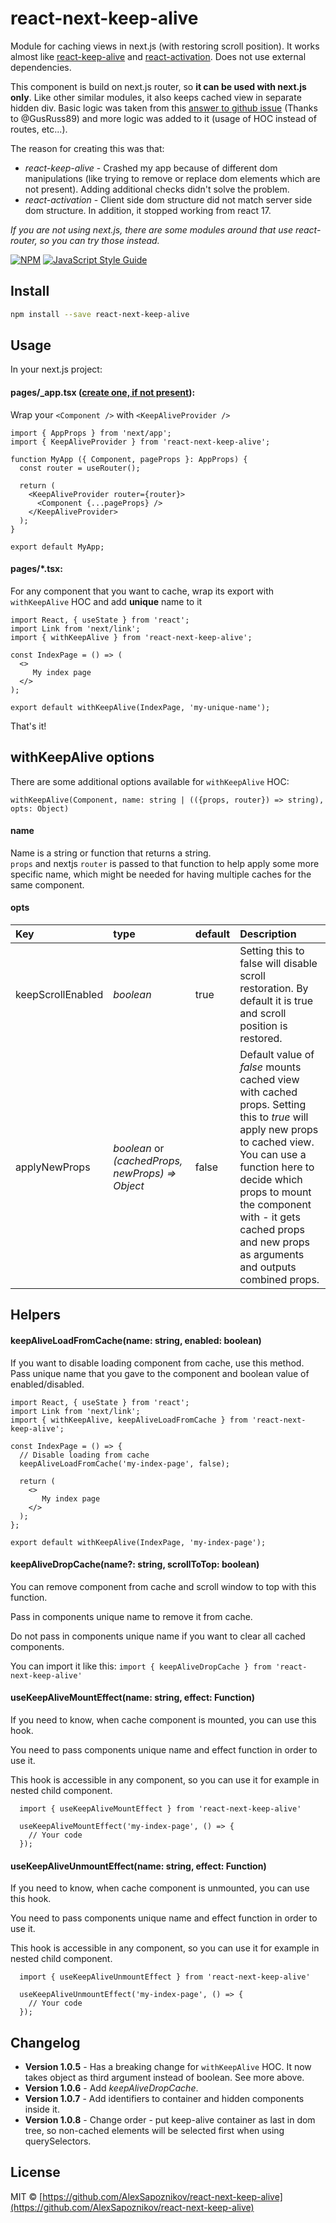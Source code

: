 # react-next-keep-alive

Module for caching views in next.js (with restoring scroll position). It works almost like [react-keep-alive](https://www.npmjs.com/package/react-keep-alive) and [react-activation](https://www.npmjs.com/package/react-activation).
Does not use external dependencies.

This component is build on next.js router, so **it can be used with next.js only**. Like other similar modules, it also keeps cached view in separate hidden div.
Basic logic was taken from this [answer to github issue](https://stackoverflow.com/a/61167944/7778723) (Thanks to @GusRuss89) and more logic was added to it (usage of HOC instead of routes, etc...).

The reason for creating this was that:

- *react-keep-alive* - Crashed my app because of different dom manipulations (like trying to remove or replace dom elements which are not present).
Adding additional checks didn't solve the problem.
- *react-activation* - Client side dom structure did not match server side dom structure. In addition, it stopped working from react 17.


*If you are not using next.js, there are some modules around that use react-router, so you can try those instead.*

[![NPM](https://img.shields.io/npm/v/react-next-keep-alive.svg)](https://www.npmjs.com/package/react-next-keep-alive) [![JavaScript Style Guide](https://img.shields.io/badge/code_style-standard-brightgreen.svg)](https://standardjs.com)

## Install

```bash
npm install --save react-next-keep-alive
```

## Usage

In your next.js project:

#### pages/_app.tsx ([create one, if not present](https://nextjs.org/docs/advanced-features/custom-app)):

Wrap your `<Component />` with `<KeepAliveProvider />`

```tsx
import { AppProps } from 'next/app';
import { KeepAliveProvider } from 'react-next-keep-alive';

function MyApp ({ Component, pageProps }: AppProps) {
  const router = useRouter();

  return (
    <KeepAliveProvider router={router}>
      <Component {...pageProps} />
    </KeepAliveProvider>
  );
}

export default MyApp;
```

#### pages/*.tsx:

For any component that you want to cache, wrap its export with `withKeepAlive` HOC and add **unique** name to it

```tsx
import React, { useState } from 'react';
import Link from 'next/link';
import { withKeepAlive } from 'react-next-keep-alive';

const IndexPage = () => (
  <>
     My index page
  </>
);

export default withKeepAlive(IndexPage, 'my-unique-name');
```

That's it!

## withKeepAlive options

There are some additional options available for `withKeepAlive` HOC:

```
withKeepAlive(Component, name: string | (({props, router}) => string), opts: Object)
```

#### name

Name is a string or function that returns a string.
<br/>
`props` and nextjs `router` is passed to that function to help apply some more specific name, which might be needed for having multiple caches for the same component.

#### opts

| Key  | type | default | Description |
| :--- | :--- | :--- | :--- |
| keepScrollEnabled | *boolean* | true | Setting this to false will disable scroll restoration. By default it is true and scroll position is restored. |
| applyNewProps  | *boolean* or *(cachedProps, newProps) => Object* | false | Default value of *false* mounts cached view with cached props. Setting this to *true* will apply new props to cached view. You can use a function here to decide which props to mount the component with - it gets cached props and new props as arguments and outputs combined props. |


## Helpers

#### keepAliveLoadFromCache(name: string, enabled: boolean)

If you want to disable loading component from cache, use this method. Pass unique name that you gave to the component and boolean value of enabled/disabled.

```tsx
import React, { useState } from 'react';
import Link from 'next/link';
import { withKeepAlive, keepAliveLoadFromCache } from 'react-next-keep-alive';

const IndexPage = () => {
  // Disable loading from cache
  keepAliveLoadFromCache('my-index-page', false);

  return (
    <>
       My index page
    </>
  );
};

export default withKeepAlive(IndexPage, 'my-index-page');
```

#### keepAliveDropCache(name?: string, scrollToTop: boolean)

You can remove component from cache and scroll window to top with this function.

Pass in components unique name to remove it from cache.

Do not pass in components unique name if you want to clear all cached components.

You can import it like this: `import { keepAliveDropCache } from 'react-next-keep-alive'`

#### useKeepAliveMountEffect(name: string, effect: Function)

If you need to know, when cache component is mounted, you can use this hook.

You need to pass components unique name and effect function in order to use it.

This hook is accessible in any component, so you can use it for example in nested child component.

```tsx
  import { useKeepAliveMountEffect } from 'react-next-keep-alive'

  useKeepAliveMountEffect('my-index-page', () => {
    // Your code
  });
```

#### useKeepAliveUnmountEffect(name: string, effect: Function)

If you need to know, when cache component is unmounted, you can use this hook.

You need to pass components unique name and effect function in order to use it.

This hook is accessible in any component, so you can use it for example in nested child component.

```tsx
  import { useKeepAliveUnmountEffect } from 'react-next-keep-alive'

  useKeepAliveUnmountEffect('my-index-page', () => {
    // Your code
  });
```

## Changelog

- **Version 1.0.5** - Has a breaking change for `withKeepAlive` HOC. It now takes object as third argument instead of boolean. See more above.
- **Version 1.0.6** - Add *keepAliveDropCache*.
- **Version 1.0.7** - Add identifiers to container and hidden components inside it.
- **Version 1.0.8** - Change order - put keep-alive container as last in dom tree, so non-cached elements will be selected first when using querySelectors.

## License

MIT © [https://github.com/AlexSapoznikov/react-next-keep-alive](https://github.com/AlexSapoznikov/react-next-keep-alive)
